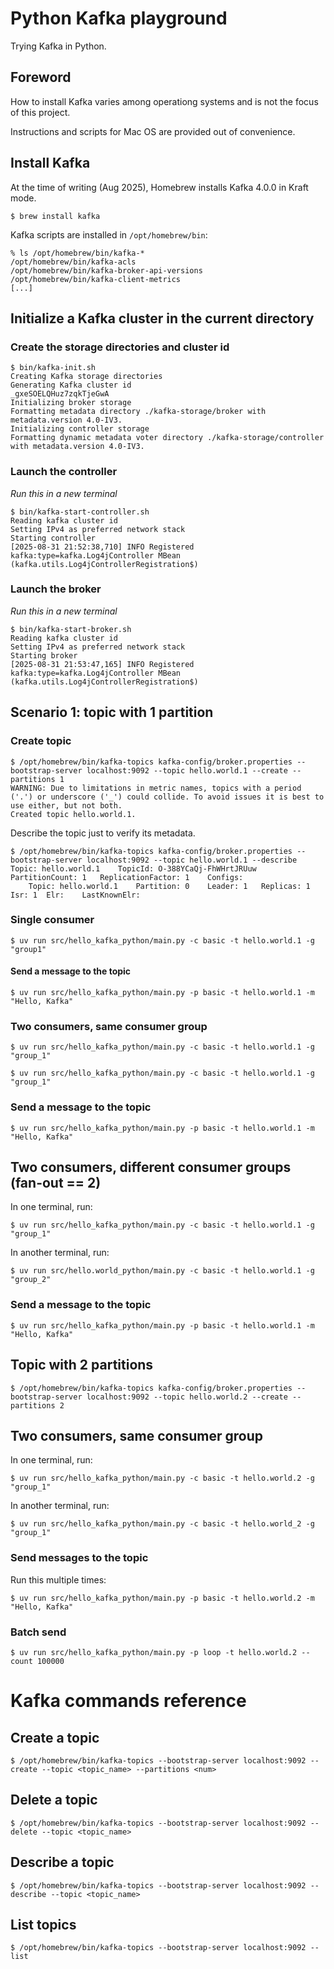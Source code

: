 # Python Kafka playground

Trying Kafka in Python.

## Foreword

How to install Kafka varies among operationg systems and is not the focus of this project.

Instructions and scripts for Mac OS are provided out of convenience.

## Install Kafka

At the time of writing (Aug 2025), Homebrew installs Kafka 4.0.0 in Kraft mode.

```shell
$ brew install kafka
```

Kafka scripts are installed in `/opt/homebrew/bin`:

```shell
% ls /opt/homebrew/bin/kafka-*
/opt/homebrew/bin/kafka-acls
/opt/homebrew/bin/kafka-broker-api-versions
/opt/homebrew/bin/kafka-client-metrics
[...]
```

## Initialize a Kafka cluster in the current directory

### Create the storage directories and cluster id

```shell
$ bin/kafka-init.sh
Creating Kafka storage directories
Generating Kafka cluster id
_gxeSOELQHuz7zqkTjeGwA
Initializing broker storage
Formatting metadata directory ./kafka-storage/broker with metadata.version 4.0-IV3.
Initializing controller storage
Formatting dynamic metadata voter directory ./kafka-storage/controller with metadata.version 4.0-IV3.
```

### Launch the controller

*Run this in a new terminal*

```shell
$ bin/kafka-start-controller.sh
Reading kafka cluster id
Setting IPv4 as preferred network stack
Starting controller
[2025-08-31 21:52:38,710] INFO Registered kafka:type=kafka.Log4jController MBean (kafka.utils.Log4jControllerRegistration$)
```

### Launch the broker

*Run this in a new terminal*

```shell
$ bin/kafka-start-broker.sh
Reading kafka cluster id
Setting IPv4 as preferred network stack
Starting broker
[2025-08-31 21:53:47,165] INFO Registered kafka:type=kafka.Log4jController MBean (kafka.utils.Log4jControllerRegistration$)
```

## Scenario 1: topic with 1 partition

### Create topic

```shell
$ /opt/homebrew/bin/kafka-topics kafka-config/broker.properties --bootstrap-server localhost:9092 --topic hello.world.1 --create --partitions 1
WARNING: Due to limitations in metric names, topics with a period ('.') or underscore ('_') could collide. To avoid issues it is best to use either, but not both.
Created topic hello.world.1.
```

Describe the topic just to verify its metadata.

```shell
$ /opt/homebrew/bin/kafka-topics kafka-config/broker.properties --bootstrap-server localhost:9092 --topic hello.world.1 --describe
Topic: hello.world.1	TopicId: O-388YCaQj-FhWHrtJRUuw	PartitionCount: 1	ReplicationFactor: 1	Configs:
	Topic: hello.world.1	Partition: 0	Leader: 1	Replicas: 1	Isr: 1	Elr: 	LastKnownElr:
```

### Single consumer

```shell
$ uv run src/hello_kafka_python/main.py -c basic -t hello.world.1 -g "group1"
```

#### Send a message to the topic

```shell
$ uv run src/hello_kafka_python/main.py -p basic -t hello.world.1 -m "Hello, Kafka"
```

### Two consumers, same consumer group

```shell
$ uv run src/hello_kafka_python/main.py -c basic -t hello.world.1 -g "group_1"
```

```shell
$ uv run src/hello_kafka_python/main.py -c basic -t hello.world.1 -g "group_1"
```

### Send a message to the topic

```shell
$ uv run src/hello_kafka_python/main.py -p basic -t hello.world.1 -m "Hello, Kafka"
```

## Two consumers, different consumer groups (fan-out == 2)

In one terminal, run:
```shell
$ uv run src/hello_kafka_python/main.py -c basic -t hello.world.1 -g "group_1"
```

In another terminal, run:
```shell
$ uv run src/hello.world_python/main.py -c basic -t hello.world.1 -g "group_2"
```

### Send a message to the topic

```shell
$ uv run src/hello_kafka_python/main.py -p basic -t hello.world.1 -m "Hello, Kafka"
```

## Topic with 2 partitions

```shell
$ /opt/homebrew/bin/kafka-topics kafka-config/broker.properties --bootstrap-server localhost:9092 --topic hello.world.2 --create --partitions 2
```

## Two consumers, same consumer group

In one terminal, run:
```shell
$ uv run src/hello_kafka_python/main.py -c basic -t hello.world.2 -g "group_1"
```

In another terminal, run:
```shell
$ uv run src/hello_kafka_python/main.py -c basic -t hello.world_2 -g "group_1"
```

### Send messages to the topic

Run this multiple times:

```shell
$ uv run src/hello_kafka_python/main.py -p basic -t hello.world.2 -m "Hello, Kafka"
```

### Batch send

```shell
$ uv run src/hello_kafka_python/main.py -p loop -t hello.world.2 --count 100000
```

# Kafka commands reference

## Create a topic

```shell
$ /opt/homebrew/bin/kafka-topics --bootstrap-server localhost:9092 --create --topic <topic_name> --partitions <num>
```

## Delete a topic

```shell
$ /opt/homebrew/bin/kafka-topics --bootstrap-server localhost:9092 --delete --topic <topic_name>
```

## Describe a topic

```shell
$ /opt/homebrew/bin/kafka-topics --bootstrap-server localhost:9092 --describe --topic <topic_name>
```

 ## List topics

```shell
$ /opt/homebrew/bin/kafka-topics --bootstrap-server localhost:9092 --list
```
